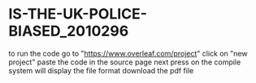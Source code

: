 # IS-THE-UK-POLICE-BIASED_2010296
to run the code 
go to "https://www.overleaf.com/project"
click on "new project"
paste the code in the source page
next press on the compile
system will display the file format
download the pdf file
